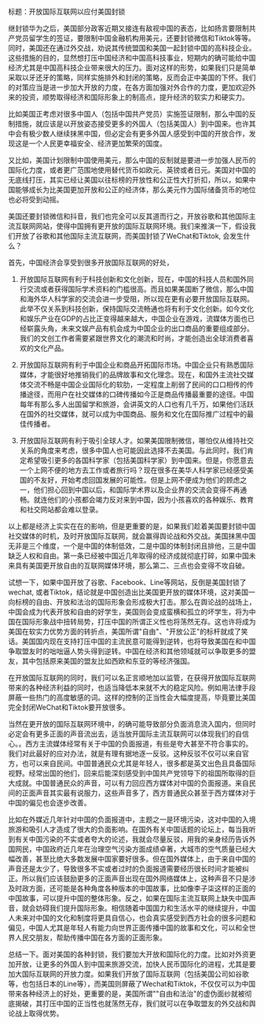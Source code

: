 标题：开放国际互联网以应付美国封锁

继封锁华为之后，美国部分政客近期又接连有敌视中国的表态，比如扬言要限制共产党员留学生的签证，要限制中国金融机构用美元，还要封锁微信和Tiktok等等。同时，美国还在通过外交战，劝说其传统盟国和美国一起封锁中国的高科技企业。这些措施的目的，显然想打压中国经济和中国高科技事业，短期内的确可能给中国经济尤其是中国高科技企业带来很大的压力。面对这样的形势，如果我们只是简单采取以牙还牙的策略，同样实施排外和封闭的策略，反而会正中美国的下怀。我们的对策应当是进一步加大开放的力度，在各方面加强对外合作的力度，更加欢迎外来的投资，顺势取得经济和国际形象上的制高点，提升经济的软实力和硬实力。

比如美国正考虑对很多中国人（包括中国共产党员）实施签证限制，那么中国的反制措施，就应该是以开放姿态接受更多的外国人（包括美国人）到中国来。也许其中会有极少数人继续抹黑中国，但必定会有更多外国人感受到中国的开放合作，发现这是一个人民更幸福安全、经济更加繁荣的国度。

又比如，美国计划限制中国使用美元，那么中国的反制就是要进一步加强人民币的国际化力度，或者更广范围地使用替代货币如欧元、英镑或者日元。美国对中国的无底线打压，其实已经让美国以往标榜的开放性和公正性大打折扣，所以，如果中国能够成长为比美国更加开放和公正的经济体，那么美元作为国际储备货币的地位也必将受到动摇。

美国还要封锁微信和抖音，我们也完全可以反其道而行之，开放谷歌和其他国际主流互联网网站，使得中国拥有更开放的国际互联网环境。我们来推演一下，假设我们开放了谷歌和其他国际主流互联网，而美国封锁了WeChat和Tiktok,
会发生什么？

首先，中国经济会享受到很多开放国际互联网的好处，

1.  开放国际互联网有利于科技创新和文化创新，现在，中国的科技人员和国外同行交流或者获得国际学术资料的门槛很高。而且如果美国断了微信，那么中国和海外华人科学家的交流会进一步受阻，所以现在更有必要开放国际互联网。此举不仅关系到科技创新，保持国际交流畅通也将有利于文化创新。如今文化和娱乐产业在GDP的占比正变得越来越大，中国企业在游戏，流媒体方面也已经崭露头角，未来文娱产品有机会成为中国企业的出口商品的重要组成部分。我们的文创工作者需要紧跟世界文化的潮流和时尚，才能创造出全球消费者喜欢的文化产品。

2.  开放国际互联网有利于中国企业和商品开拓国际市场。中国企业只有熟悉国际媒体，才能很好地推销我们的品牌故事和文化理念。现在，和国外主流社交媒体交流不畅是中国企业国际化的软肋，一定程度上削弱了民间的口口相传的传播途径，而用户在社交媒体的口碑传播如今正是商品传播最重要的途径。中国每年有那么多人出国留学和旅游，会讲英文的人口也有几千万，如果他们活跃在国外的社交媒体，就可以成为中国商品、服务和文化在国际推广过程中的最佳传播者。

3.  开放国际互联网有利于吸引全球人才。如果美国限制微信，哪怕仅从维持社交关系的角度来考虑，很多中国人也可能因此选择不去美国。与此同时，我们肯定希望吸引更多的各国科学家（包括美国科学家）到中国来。但是，你愿意去一个上网不便的地方去工作或者旅行吗？现在很多在美华人科学家已经感受美国的不友好，开始考虑回国发展的可能性。但是上网不便成为他们的顾虑之一，他们担心回到中国以后，和国际学术界以及企业界的交流会变得不再通畅。就连他们的小孩都会竭力反对来到中国，因为小孩喜欢的各种娱乐、教育和社交网站都会难以登录。

以上都是经济上实实在在的影响，但是更重要的是，如果我们趁着美国要封锁中国社交媒体的时机，及时开放国际互联网，就会赢得舆论战和外交战。美国抹黑中国无非是三个维度，一个是中国的体制低效，二是中国的体制封闭且排他，三是中国缺乏人权和自由。第一条已经被中国近几年取得的经济成就彻底打碎，如果中国未来具有美国更开放自由的互联网媒体环境，那么第二、三点也会变得不攻自破。

试想一下，如果中国开放了谷歌、Facebook、Line等网站，反倒是美国封锁了wechat,
或者Tiktok，结论就是中国创造出比美国更开放的媒体环境，这对美国一向标榜的自由、开放和法治的国际形象会形成极大打击。那么在舆论战的战场上，中国会成为代表开放和自由的好学生，美国则会变成蛮横和孤立的坏学生，将为中国在国际形象战中扭转局势，打压中国的所谓正义性也将荡然无存。这也许将成为美国在软实力优势方面的转折点，美国所谓"自由"、"开放公正"的标杆就成了笑话。美国国内现在支持打压中国的主流民意可能得到逆转，也将导致美国在和中国争取盟友时的咄咄逼人势头得到逆转。中国在经济和其他领域就可以争取更多的盟友，其中包括原来美国的盟友比如西欧和东亚的等经济强国。

在开放国际互联网的同时，我们可以名正言顺地加以监管，在获得开放国际互联网带来的各种经济利益的同时，也适当降低本来就不大的稳定风险。例如用法律手段屏蔽一些热门的高度敏感的词。这样的控制的正当性会大幅度提高，毕竟要比美国完全封闭WeChat和Tiktok要开放很多。

当然在更开放的国际互联网环境中，的确可能导致部分负面消息流入国内，但同时必定会有更多正面的声音流出去，适当放开国际主流互联网可以体现我们的自信心。。西方主流媒体经常有关于中国的负面报道，有些是夸大甚至不符合事实的。我们对此最好的应对办法，就是有理有据地逐一反驳。这种反驳不仅可以来自官方，也可以来自民间。中国普通民众尤其是年轻人，很多都是英文出色且具备国际视野。经常出国的他们，回来后能深刻感受到中国共产党领导下的祖国所取得的巨大成就。中国普通民众的声音，可以有力回应西方媒体对中国的负面报道。来自民间的正面声音其实最有说服力，这些声音多了，西方普通民众甚至于西方媒体对于中国的偏见也会逐步改善。

比如在外媒近几年针对中国的负面报道中，主题之一是环境污染，这对中国的入境旅游和吸引人才造成了很大的负面影响。在国外有关中国话题的论坛上，每当我听到有关中国污染的不实或者夸大的论述，我就会尽量反驳，用我的亲身经历告诉外国网民，中国政府近几年在治理空气污染方面成绩卓著，大城市的空气质量已经大幅改善，甚至比绝大多数发展中国家要好很多。但在国外媒体上，由于来自中国的声音还是太少了，导致很多不实或者过时的负面报道需要经历很长时间才能被纠正。所以我们应该鼓励更多的正面声音出现在国外网络媒体上，这种声音不只是涉及时政方面，还可能是各种角度各种版本的中国故事，比如像李子柒这样的正面的中国故事，可以提升中国的整体形象。反之，如果在国际主流互联网上缺失中国声音，就会妨碍我们提升国际形象。相信随着中国国力和生活水平的继续提升，中国人未来对中国的文化和制度将更具自信心，也会真实感受到西方社会的很多问题和偏见，中国人尤其是年轻人有能力向世界正面传播中国的故事和文化，可以和全世界人民交朋友，帮助传播中国在各方面的正面形象。

总结一下。面对美国的各种封锁，我们要加大开放和国际化的力度。比如对外资更加开放，让更多的外国人到中国来旅游交流，加快人民币国际化的进程，尤其是要加大国际互联网的开放力度。如果我们开放了国际互联网（包括美国公司如谷歌等，也包括日本的Line等），而美国则屏蔽了Wechat和Tiktok，不仅仅可以为中国带来各种经济上的好处，更重要的是，美国所谓""自由和法治"的虚伪面纱就被彻底揭破，其打压中国的正当性也就荡然无存，我们就可以在争取盟友的外交战和舆论战上取得优势。
